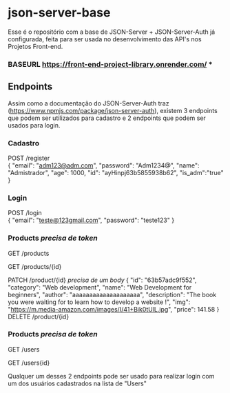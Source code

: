 # json-server-base

Esse é o repositório com a base de JSON-Server + JSON-Server-Auth já configurada, feita para ser usada no desenvolvimento das API's nos Projetos Front-end.

### BASEURL https://front-end-project-library.onrender.com/ *


## Endpoints

Assim como a documentação do JSON-Server-Auth traz (https://www.npmjs.com/package/json-server-auth), existem 3 endpoints que podem ser utilizados para cadastro e 2 endpoints que podem ser usados para login.

### Cadastro

POST /register <br/>
{
      "email": "adm123@adm.com",
      "password": "Adm1234@",
      "name": "Admistrador",
      "age": 1000,
      "id": "ayHinpj63b5855938b62",
      "is_adm":"true"
    }


### Login

POST /login <br/>
    {
	"email": "teste@123gmail.com",
	"password": "teste123"
}

### Products *precisa de token*
GET /products 

GET /products/{id}

PATCH /product/{id} *precisa de um body*
    {
	"id": "63b57adc9f552",
	"category": "Web development",
	"name": "Web Development for beginners",
	"author": "aaaaaaaaaaaaaaaaaaaa",
	"description": "The book you were waiting for to learn how to develop a website !",
	"img": "https://m.media-amazon.com/images/I/41+Bik0tUlL.jpg",
	"price": 141.58
}
DELETE /product/{id}

### Products *precisa de token*
GET /users

GET /users{id}




Qualquer um desses 2 endpoints pode ser usado para realizar login com um dos usuários cadastrados na lista de "Users"
